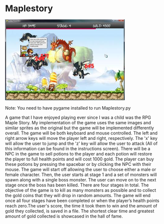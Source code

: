 # Maplestory

![Alt text](https://raw.githubusercontent.com/chenglinyue/Maplestory/master/Maplestory%20Screenshot.png)

Note: You need to have pygame installed to run Maplestory.py



A game that I have enjoyed playing ever since I was a child was the RPG Maple Story. My implementation of the game uses the same images and similar sprites as the original but the game will be implemented differently overall. The game will be both keyboard and mouse controlled. The left and right arrow keys will move the player left and right, respectively. The 'x' key will allow the user to jump and the 'z' key will allow the user to attack (All of this information can be found in the instructions screen). There will be a NPC in the game to sell potions to the player and each potion will restore the player to full health points and will cost 1000 gold. The player can buy these potions by pressing the spacebar or by clicking the NPC with their mouse. The game will start off allowing the user to choose either a male or female character. Then, the user starts at stage 1 and a set of monsters will spawn along with a single boss monster. The user can move on to the next stage once the boss has been killed. There are four stages in total. The objective of the game is to kill as many monsters as possible and to collect the gold coins that they will drop in random amounts. The game will end once all four stages have been completed or when the player’s health points reach zero.The user's score, the time it took them to win and the amount of gold they collected, is saved in a file. The shortest clear time and greatest amount of gold collected is showcased in the hall of fame.
